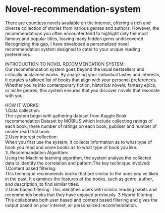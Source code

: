 # Novel-recommendation-system<br>
There are countless novels available on the internet, offering a rich and diverse collection of stories 
from various genres and authors. However, the recommendations you often encounter tend to highlight only 
the most famous and popular titles, leaving many hidden gems undiscovered. Recognizing this gap, I have
developed a personalized novel recommendation system designed to cater to your unique reading preferences.

INTRODUCTION TO NOVEL RECOMMENDATION SYSTEM:<br>
 Our recommendation system goes beyond the usual bestsellers and critically acclaimed works. By analyzing
 your individual tastes and interests, it curates a tailored list of books that align with your personal 
 preferences. Whether you're into contemporary fiction, historical novels, fantasy epics, or niche genres,
 this system ensures that you discover novels that resonate with you.

HOW IT WORKS:<br>
1.Data collection:<br>
The system begin with gathering dataset from Kaggle Book recommendation Dataset by MÖBIUS which include collecting ratings of each book, there number of ratings on each book,
publiser and number of reader read that book.<br>
2.User interest collection:<br>
When you first use the system, it collects information as to what type of book you read and some books as to what type of book you like.<br>
3. Recommandation Algorithm:<br>
Using the Machine learning algorithm, the system analyze the collected data to identify the correlation and pattern.The key technique involved:<br>
1.Content based filtering:<br>
 This technique recommends books that are similar to the ones you’ve liked in the past. It examines the features of the books, such as genre, author, and description, to find similar titles.<br>
2.User based filtering:
 This identifies users with similar reading habits and recommends books that they have enjoyed previously.
3.Hybrid filtering:
 This collaborate both user based and content based filtering and gives the output based on your interest, all personalized recommendation.
 

